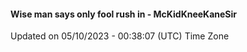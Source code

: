 #### Wise man says only fool rush in - McKidKneeKaneSir
Updated on 05/10/2023 - 00:38:07 (UTC) Time Zone
